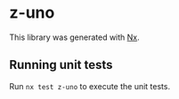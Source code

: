 # z-uno

This library was generated with [Nx](https://nx.dev).

## Running unit tests

Run `nx test z-uno` to execute the unit tests.
